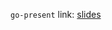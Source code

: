 `go-present` link: [slides](http://talks.godoc.org/github.com/aphecetche/talks/2016/2016-03-08-mrrtf-hackathon/mrrtf-hackathon.slide)
